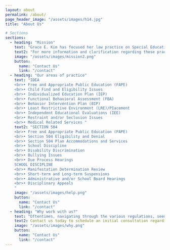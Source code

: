 ```yaml
---
layout: about
permalink: /about/
page_header_image: "/assets/images/h14.jpg"
title: "About Us"

# Sections
sections:
  - heading: "Mission"
    text: "Grace E. Kim has focused her law practice on Special Education Law, to include issues involving the Individuals with Disabilities Education Act (IDEA), Section 504 of the Rehabilitation Act of 1973, the Americans with Disabilities Act (ADA), Restraint and Seclusion, School Discipline, and higher education issues."
    text2: "For more information and clarification regarding these practice areas, please contact us"
    image: "/assets/images/mission2.png"
    button:
      name: "Contact Us"
      link: "/contact"
  - heading: "Our areas of practice"
    text: "IDEA 
    <br>• Free and Appropriate Public Education (FAPE) 
    <br>• Child Find and Eligibility Issues 
    <br>• Individualized Education Plan (IEP) 
    <br>• Functional Behavioral Assessment (FBA) 
    <br>• Behavior Intervention Plan (BIP) 
    <br>• Least Restrictive Environment (LRE)/PIacement 
    <br>• Independent Educational Evaluations (IEE) 
    <br>• Restraint and/or Seclusion Issues 
    <br>• Medical Related Services "
    text2: "SECTION 504 
    <br>• Free and Appropriate Public Education (FAPE) 
    <br>• Section 504 Eligibility and Denial 
    <br>• Section 504 Plan Accommodations and Services 
    <br>• School Discipline 
    <br>• Disability Discrimination 
    <br>• Bullying Issues 
    <br>• Due Process Hearings
    SCHOOL DISCIPLINE 
    <br>• Manifestation Determination Review 
    <br>• Short-term and Long-term Suspensions 
    <br>• Administrative and/or School Board Hearings 
    <br>• Disciplinary Appeals
    "
    image: "/assets/images/help.png"
    button:
      name: "Contact Us"
      link: "/contact"
  - heading: "Why work with us?"
    text: "Oftentimes, navigating through the various regulations, seemingly endless meetings, and the “alphabet soup” of Special Education can be a daunting process. Grace Kim has the passion, knowledge and skills to help your family develop a roadmap through these and other special education and education law-related situations. At the Law Office of Grace E. Kim, PC, we believe all children have a right to experience life to its fullest and that children with disabilities deserve access to a Free and Appropriate Public Education (FAPE)."
    text2: Contact us today to schedule an initial consultation regarding your child's case.
    image: "/assets/images/why.png"
    button:
      name: "Contact Us"
      link: "/contact"
---
```

